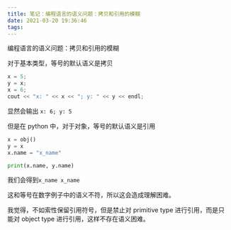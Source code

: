 ```yaml
---
title: 笔记：编程语言的语义问题：拷贝和引用的模糊
date: 2021-03-20 19:36:46
tags:
---
```


编程语言的语义问题：拷贝和引用的模糊

对于基本类型，等号的默认语义是拷贝

```cpp
x = 5;
y = x;
x = 6;
cout << "x: " << x << "; y: " << y << endl;
```

显然会输出 `x: 6; y: 5`

但是在 python 中，对于对象，等号的默认语义是引用

```python
x = obj()
y = x
x.name = "x_name"

print(x.name, y.name)
```

我们会得到`x_name x_name`

这和等号在数字例子中的语义不符，所以这会造成理解困难。

我觉得，不如索性保留引用符号，但是禁止对 primitive type 进行引用，而是只能对 object type 进行引用，这样不存在语义困难。


